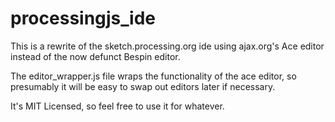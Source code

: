 # processingjs_ide

This is a rewrite of the sketch.processing.org ide using ajax.org's Ace editor instead of the now defunct Bespin editor.

The editor_wrapper.js file wraps the functionality of the ace editor, so presumably it will be easy to swap out editors later if necessary.

It's MIT Licensed, so feel free to use it for whatever.

